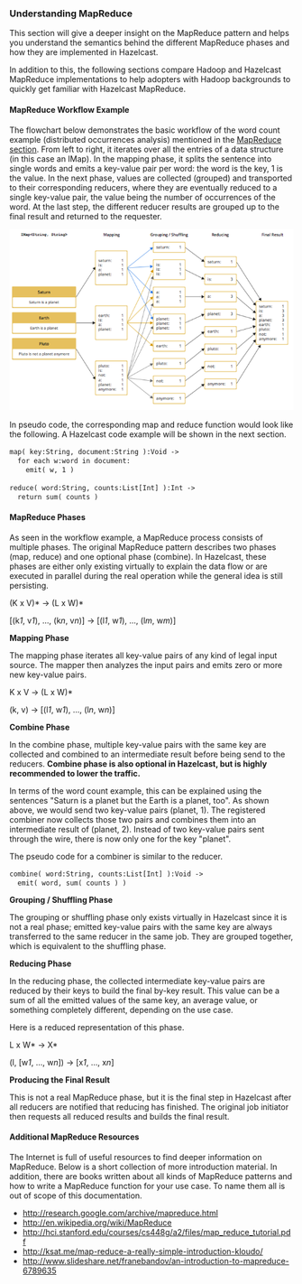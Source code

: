 


### Understanding MapReduce

This section will give a deeper insight on the MapReduce pattern and helps you understand the semantics behind the different MapReduce phases and how they are implemented in Hazelcast.

In addition to this, the following sections compare Hadoop and Hazelcast MapReduce implementations to help adopters with Hadoop backgrounds to quickly get familiar with Hazelcast MapReduce.

#### MapReduce Workflow Example

The flowchart below demonstrates the basic workflow of the word count example (distributed occurrences analysis) mentioned in the [MapReduce section](#mapreduce). From left to right, it iterates over all the entries of a data structure (in this case an IMap). In the mapping phase, it splits the sentence into single words and emits a key-value pair per word: the word is the key, 1 is the value. In the next phase, values are collected (grouped) and transported to their
corresponding reducers, where they are eventually reduced to a single key-value pair, the value being the number of occurrences of the word. At the last step, the different reducer results are grouped up to the final result and returned to the requester.

![](images/mapreduce/workflow.png)

In pseudo code, the corresponding map and reduce function would look like the following. A Hazelcast code example will be shown in the next section.

```plain
map( key:String, document:String ):Void ->
  for each w:word in document:
    emit( w, 1 )

reduce( word:String, counts:List[Int] ):Int ->
  return sum( counts )
```

#### MapReduce Phases

As seen in the workflow example, a MapReduce process consists of multiple phases. The original MapReduce pattern describes two phases (map, reduce) and one optional phase (combine). In Hazelcast, these phases are either only existing virtually to explain the data flow or are executed in parallel during the real operation while the general idea is still persisting.

(K x V)\* -> (L x W)*

[(k*1*, v*1*), ..., (k*n*, v*n*)] -> [(l*1*, w*1*), ..., (l*m*, w*m*)]

**Mapping Phase**

The mapping phase iterates all key-value pairs of any kind of legal input source. The mapper then analyzes the input pairs and emits zero or more new key-value pairs.

K x V -> (L x W)*

(k, v) -> [(l*1*, w*1*), ..., (l*n*, w*n*)]

**Combine Phase**

In the combine phase, multiple key-value pairs with the same key are collected and combined to an intermediate result before being send to the reducers. **Combine phase is also optional in Hazelcast, but is highly recommended to lower the traffic.**

In terms of the word count example, this can be explained using the sentences "Saturn is a planet but the Earth is a planet, too". As shown above, we would send two key-value pairs (planet, 1). The registered combiner now collects those two pairs and combines them into an intermediate result of (planet, 2). Instead of two key-value
pairs sent through the wire, there is now only one for the key "planet".

The pseudo code for a combiner is similar to the reducer.

```text
combine( word:String, counts:List[Int] ):Void ->
  emit( word, sum( counts ) )
```

**Grouping / Shuffling Phase**

The grouping or shuffling phase only exists virtually in Hazelcast since it is not a real phase; emitted key-value pairs with the same key are always transferred to the same reducer in the same job. They are grouped together, which is equivalent to the shuffling phase.

**Reducing Phase**

In the reducing phase, the collected intermediate key-value pairs are reduced by their keys to build the final by-key result. This value can be a sum of all the emitted values of the same key, an average value, or something completely different, depending on the use case.

Here is a reduced representation of this phase.

L x W\* -> X*

(l, [w*1*, ..., w*n*]) -> [x*1*, ..., x*n*]

**Producing the Final Result**

This is not a real MapReduce phase, but it is the final step in Hazelcast after all reducers are notified that reducing has finished. The original job initiator then requests all reduced results and builds the final result.


#### Additional MapReduce Resources

The Internet is full of useful resources to find deeper information on MapReduce. Below is a short collection of more introduction material. In addition, there are books written about all kinds of MapReduce patterns and how to write a MapReduce function for your use case. To name them all is out of scope of this documentation.

 - <a href="http://research.google.com/archive/mapreduce.html" target="_blank">http://research.google.com/archive/mapreduce.html</a>
 - <a href="http://en.wikipedia.org/wiki/MapReduce" target="_blank">http://en.wikipedia.org/wiki/MapReduce</a>
 - <a href="http://hci.stanford.edu/courses/cs448g/a2/files/map_reduce_tutorial.pdf">http://hci.stanford.edu/courses/cs448g/a2/files/map_reduce_tutorial.pdf</a>
 - <a href="http://ksat.me/map-reduce-a-really-simple-introduction-kloudo/">http://ksat.me/map-reduce-a-really-simple-introduction-kloudo/</a>
 - <a href="http://www.slideshare.net/franebandov/an-introduction-to-mapreduce-6789635">http://www.slideshare.net/franebandov/an-introduction-to-mapreduce-6789635</a>


